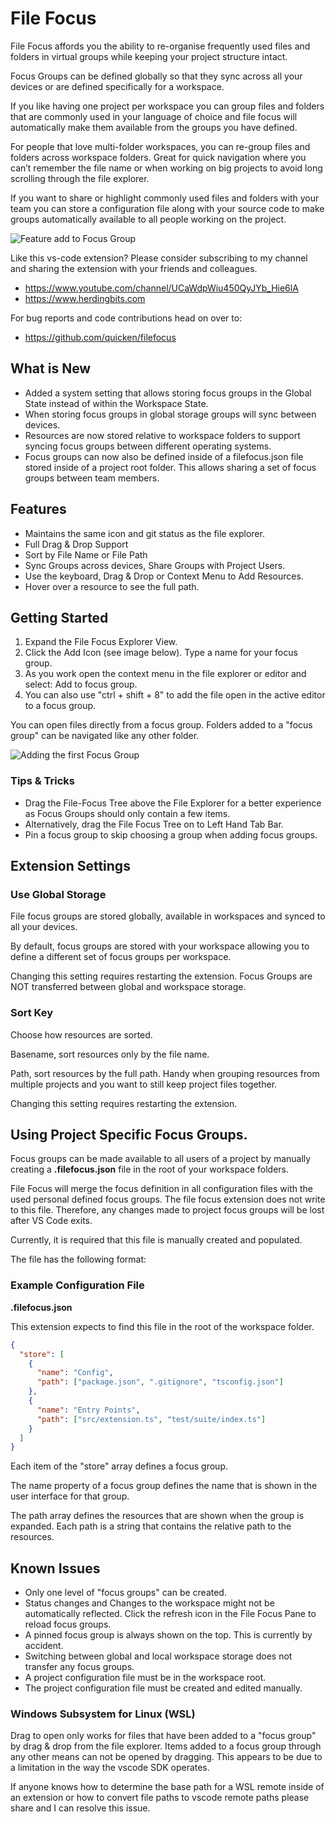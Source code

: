 # File Focus

File Focus affords you the ability to re-organise frequently used files and folders in virtual groups while keeping your project structure intact.

Focus Groups can be defined globally so that they sync across all your devices or are defined specifically for a workspace.

If you like having one project per workspace you can group files and folders that are commonly used in your language of choice and file focus will automatically make them available from the groups you have defined.

For people that love multi-folder workspaces, you can re-group files and folders across workspace folders. Great for quick navigation where you can’t remember the file name or when working on big projects to avoid long scrolling through the file explorer.

If you want to share or highlight commonly used files and folders with your team you can store a configuration file along with your source code to make groups automatically available to all people working on the project.

![Feature add to Focus Group](https://github.com/quicken/filefocus/blob/master/resources/file-focus_demo.gif?raw=true)

Like this vs-code extension? Please consider subscribing to my channel and sharing the extension with your friends and colleagues.

- https://www.youtube.com/channel/UCaWdpWiu450QyJYb_Hie6lA
- https://www.herdingbits.com

For bug reports and code contributions head on over to:

- https://github.com/quicken/filefocus

## What is New

- Added a system setting that allows storing focus groups in the Global State instead of within the Workspace State.
- When storing focus groups in global storage groups will sync between devices.
- Resources are now stored relative to workspace folders to support syncing focus groups between different operating systems.
- Focus groups can now also be defined inside of a filefocus.json file stored inside of a project root folder. This allows sharing a set of focus groups between team members.

## Features

- Maintains the same icon and git status as the file explorer.
- Full Drag & Drop Support
- Sort by File Name or File Path
- Sync Groups across devices, Share Groups with Project Users.
- Use the keyboard, Drag & Drop or Context Menu to Add Resources.
- Hover over a resource to see the full path.

## Getting Started

1. Expand the File Focus Explorer View.
2. Click the Add Icon (see image below). Type a name for your focus group.
3. As you work open the context menu in the file explorer or editor and select: Add to focus group.
4. You can also use "ctrl + shift + 8" to add the file open in the active editor to a focus group.

You can open files directly from a focus group. Folders added to a "focus group" can be navigated like any other folder.

![Adding the first Focus Group](https://github.com/quicken/filefocus/blob/master/resources/started.png?raw=true)

### Tips & Tricks

- Drag the File-Focus Tree above the File Explorer for a better experience as Focus Groups should only contain a few items.
- Alternatively, drag the File Focus Tree on to Left Hand Tab Bar.
- Pin a focus group to skip choosing a group when adding focus groups.

## Extension Settings

### Use Global Storage

File focus groups are stored globally, available in workspaces and synced to all your devices.

By default, focus groups are stored with your workspace allowing you to define a different set of focus groups per workspace.

Changing this setting requires restarting the extension. Focus Groups are NOT transferred between global and workspace storage.

### Sort Key

Choose how resources are sorted.

Basename, sort resources only by the file name.

Path, sort resources by the full path. Handy when grouping resources from multiple projects and you want to still keep project files together.

Changing this setting requires restarting the extension.

## Using Project Specific Focus Groups.

Focus groups can be made available to all users of a project by manually creating a **.filefocus.json** file in the root of your workspace folders.

File Focus will merge the focus definition in all configuration files with the used personal defined focus groups. The file focus extension does not write to this file. Therefore, any changes made to project focus groups will be lost after VS Code exits.

Currently, it is required that this file is manually created and populated.

The file has the following format:

### Example Configuration File

**.filefocus.json**

This extension expects to find this file in the root of the workspace folder.

```json
{
  "store": [
    {
      "name": "Config",
      "path": ["package.json", ".gitignore", "tsconfig.json"]
    },
    {
      "name": "Entry Points",
      "path": ["src/extension.ts", "test/suite/index.ts"]
    }
  ]
}
```

Each item of the "store" array defines a focus group.

The name property of a focus group defines the name that is shown in the user interface for that group.

The path array defines the resources that are shown when the group is expanded. Each path is a string that contains the relative path to the resources.

## Known Issues

- Only one level of "focus groups" can be created.
- Status changes and Changes to the workspace might not be automatically reflected. Click the refresh icon in the File Focus Pane to reload focus groups.
- A pinned focus group is always shown on the top. This is currently by accident.
- Switching between global and local workspace storage does not transfer any focus groups.
- A project configuration file must be in the workspace root.
- The project configuration file must be created and edited manually.

### Windows Subsystem for Linux (WSL)

Drag to open only works for files that have been added to a "focus group" by drag & drop from the file explorer. Items added to a focus group
through any other means can not be opened by dragging. This appears to be due to a limitation in the way the vscode SDK operates.

If anyone knows how to determine the base path for a WSL remote inside of an extension or how to convert file paths to vscode remote paths please
share and I can resolve this issue.

